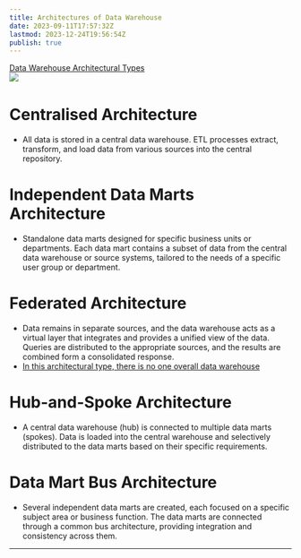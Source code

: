 ```yaml
---
title: Architectures of Data Warehouse
date: 2023-09-11T17:57:32Z
lastmod: 2023-12-24T19:56:54Z
publish: true
---
```


[Data Warehouse Architectural Types](assets/Data%20Warehousing%20Fundamentals%20for%20IT%20Professionals%202nd%20edition-20230914150509-6drb56f.pdf?p=64)  
​![](Data%20Warehousing%20Fundamentals%20for%20IT%20Professionals%202nd%20edition-P64-20230929231710-20230929231710-kl1owt6.png)​

# Centralised Architecture

- All data is stored in a central data warehouse. ETL processes extract, transform, and load data from various sources into the central repository.

# Independent Data Marts Architecture

- Standalone data marts designed for specific business units or departments. Each data mart contains a subset of data from the central data warehouse or source systems, tailored to the needs of a specific user group or department.

# Federated Architecture

* Data remains in separate sources, and the data warehouse acts as a virtual layer that integrates and provides a unified view of the data. Queries are distributed to the appropriate sources, and the results are combined form a consolidated response.
* [In this architectural type, there is no one overall data warehouse](assets/Data%20Warehousing%20Fundamentals%20for%20IT%20Professionals%202nd%20edition-20230914150509-6drb56f.pdf?p=64)

# Hub-and-Spoke Architecture

- A central data warehouse (hub) is connected to multiple data marts (spokes). Data is loaded into the central warehouse and selectively distributed to the data marts based on their specific requirements.

# Data Mart Bus Architecture

* Several independent data marts are created, each focused on a specific subject area or business function. The data marts are connected through a common bus architecture, providing integration and consistency across them.

---
